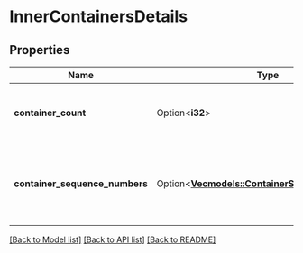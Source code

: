 # InnerContainersDetails

## Properties

Name | Type | Description | Notes
------------ | ------------- | ------------- | -------------
**container_count** | Option<**i32**> | Total containers as part of the shipment | [optional]
**container_sequence_numbers** | Option<[**Vec<models::ContainerSequenceNumbers>**](ContainerSequenceNumbers.md)> | Container sequence numbers that are involved in this shipment. | [optional]

[[Back to Model list]](../README.md#documentation-for-models) [[Back to API list]](../README.md#documentation-for-api-endpoints) [[Back to README]](../README.md)


